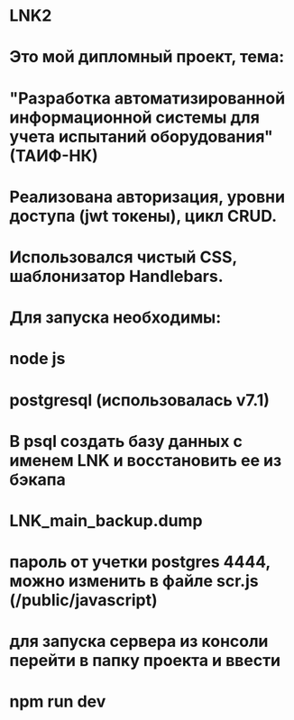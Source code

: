 # LNK2
# Это мой дипломный проект, тема: 
# "Разработка автоматизированной информационной системы для учета испытаний оборудования" (ТАИФ-НК)
 
# Реализована авторизация, уровни доступа (jwt токены), цикл CRUD.
# Иcпользовался чистый CSS, шаблонизатор Handlebars.
 
# Для запуска необходимы:
# node js
# postgresql (использовалась v7.1)
# В psql создать базу данных с именем LNK и восстановить ее из бэкапа
# LNK_main_backup.dump
# пароль от учетки postgres 4444, можно изменить в файле scr.js (/public/javascript)
# для запуска  сервера из консоли перейти в папку проекта и ввести
# npm run dev

